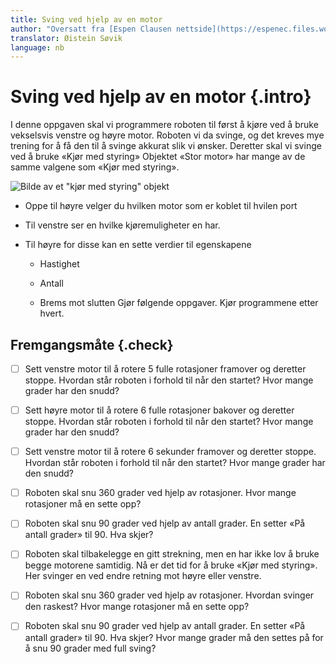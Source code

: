 ```yaml
---
title: Sving ved hjelp av en motor
author: "Oversatt fra [Espen Clausen nettside](https://espenec.files.wordpress.com/2015/09/lego-mindstorms-del-1-2.pdf)"
translator: Øistein Søvik
language: nb
---
```



# Sving ved hjelp av en motor {.intro}

I denne oppgaven skal vi programmere roboten til først å kjøre ved å bruke
vekselsvis venstre og høyre motor. Roboten vi da svinge, og det kreves mye
trening for å få den til å svinge akkurat slik vi ønsker. Deretter skal vi
svinge ved å bruke «Kjør med styring» Objektet «Stor motor» har mange av de
samme valgene som «Kjør med styring».

![Bilde av et "kjør med styring"
objekt](../genprog_1rettfram/lego_mindstorms_frem_1.png)

* Oppe til høyre velger du hvilken motor som er koblet til hvilen port

* Til venstre ser en hvilke kjøremuligheter en har.

* Til høyre for disse kan en sette verdier til egenskapene

  * Hastighet

  * Antall

  * Brems mot slutten Gjør følgende oppgaver. Kjør programmene etter hvert.

## Fremgangsmåte {.check}

- [ ] Sett venstre motor til å rotere 5 fulle rotasjoner framover og deretter
  stoppe. Hvordan står roboten i forhold til når den startet? Hvor mange grader
  har den snudd?

- [ ] Sett høyre motor til å rotere 6 fulle rotasjoner bakover og deretter
  stoppe. Hvordan står roboten i forhold til når den startet? Hvor mange grader
  har den snudd?

- [ ] Sett venstre motor til å rotere 6 sekunder framover og deretter stoppe.
  Hvordan står roboten i forhold til når den startet? Hvor mange grader har den
  snudd?

- [ ] Roboten skal snu 360 grader ved hjelp av rotasjoner. Hvor mange rotasjoner
  må en sette opp?

- [ ] Roboten skal snu 90 grader ved hjelp av antall grader. En setter «På
  antall grader» til 90. Hva skjer?

- [ ] Roboten skal tilbakelegge en gitt strekning, men en har ikke lov å bruke
  begge motorene samtidig. Nå er det tid for å bruke «Kjør med styring». Her
  svinger en ved endre retning mot høyre eller venstre.

- [ ] Roboten skal snu 360 grader ved hjelp av rotasjoner. Hvordan svinger den
  raskest? Hvor mange rotasjoner må en sette opp?

- [ ] Roboten skal snu 90 grader ved hjelp av antall grader. En setter «På
  antall grader» til 90. Hva skjer? Hvor mange grader må den settes på for å snu
  90 grader med full sving?
